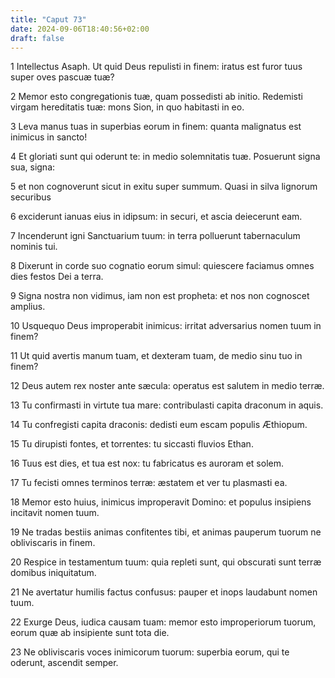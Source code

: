 ```yaml
---
title: "Caput 73"
date: 2024-09-06T18:40:56+02:00
draft: false
---
```




1 Intellectus Asaph. Ut quid Deus repulisti in finem: iratus est furor tuus super oves pascuæ tuæ?

2 Memor esto congregationis tuæ, quam possedisti ab initio. Redemisti virgam hereditatis tuæ: mons Sion, in quo habitasti in eo.

3 Leva manus tuas in superbias eorum in finem: quanta malignatus est inimicus in sancto!

4 Et gloriati sunt qui oderunt te: in medio solemnitatis tuæ. Posuerunt signa sua, signa:

5 et non cognoverunt sicut in exitu super summum. Quasi in silva lignorum securibus

6 exciderunt ianuas eius in idipsum: in securi, et ascia deiecerunt eam.

7 Incenderunt igni Sanctuarium tuum: in terra polluerunt tabernaculum nominis tui.

8 Dixerunt in corde suo cognatio eorum simul: quiescere faciamus omnes dies festos Dei a terra.

9 Signa nostra non vidimus, iam non est propheta: et nos non cognoscet amplius.

10 Usquequo Deus improperabit inimicus: irritat adversarius nomen tuum in finem?

11 Ut quid avertis manum tuam, et dexteram tuam, de medio sinu tuo in finem?

12 Deus autem rex noster ante sæcula: operatus est salutem in medio terræ.

13 Tu confirmasti in virtute tua mare: contribulasti capita draconum in aquis.

14 Tu confregisti capita draconis: dedisti eum escam populis Æthiopum.

15 Tu dirupisti fontes, et torrentes: tu siccasti fluvios Ethan.

16 Tuus est dies, et tua est nox: tu fabricatus es auroram et solem.

17 Tu fecisti omnes terminos terræ: æstatem et ver tu plasmasti ea.

18 Memor esto huius, inimicus improperavit Domino: et populus insipiens incitavit nomen tuum.

19 Ne tradas bestiis animas confitentes tibi, et animas pauperum tuorum ne obliviscaris in finem.

20 Respice in testamentum tuum: quia repleti sunt, qui obscurati sunt terræ domibus iniquitatum.

21 Ne avertatur humilis factus confusus: pauper et inops laudabunt nomen tuum.

22 Exurge Deus, iudica causam tuam: memor esto improperiorum tuorum, eorum quæ ab insipiente sunt tota die.

23 Ne obliviscaris voces inimicorum tuorum: superbia eorum, qui te oderunt, ascendit semper.

